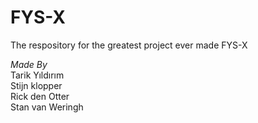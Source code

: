 # FYS-X
The respository for the greatest project ever made FYS-X


_Made By_<br>
Tarik Yıldırım <br>
Stijn klopper <br>
Rick den Otter <br>
Stan van Weringh <br>
